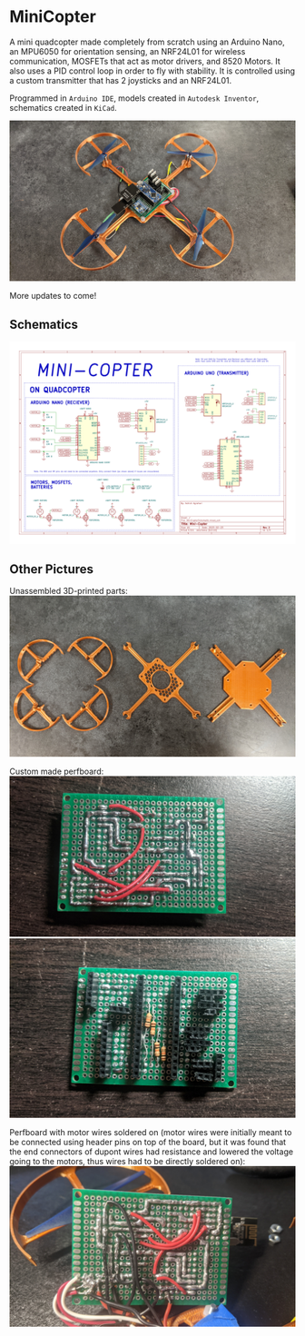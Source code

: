 # MiniCopter
A mini quadcopter made completely from scratch using an Arduino Nano, an MPU6050 for orientation sensing, an NRF24L01 for wireless communication, MOSFETs that act as motor drivers, and 8520 Motors. It also uses a PID control loop in order to fly with stability. It is controlled using a custom transmitter that has 2 joysticks and an NRF24L01.

Programmed in `Arduino IDE`, models created in `Autodesk Inventor`, schematics created in `KiCad`.

![ScanningGif](./Images/CopterPic5.jpg)

More updates to come!

## Schematics
![ScanningGif](./MiniCopterSchematic/MiniCopterSchematic.svg)

## Other Pictures
Unassembled 3D-printed parts:
![ScanningGif](./Images/CopterPic4.jpg)

Custom made perfboard:
![ScanningGif](./Images/CopterPic1.jpg)
![ScanningGif](./Images/CopterPic2.jpg)

Perfboard with motor wires soldered on (motor wires were initially meant to be connected using header pins on top of the board, but it was found that the end connectors of dupont wires had resistance and lowered the voltage going to the motors, thus wires had to be directly soldered on):
![ScanningGif](./Images/CopterPic9.jpg)
